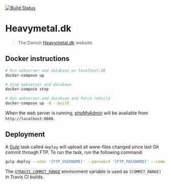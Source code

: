 [![Build Status](https://travis-ci.org/ckjeldgaard/heavymetaldk.svg?branch=master)](https://travis-ci.org/ckjeldgaard/heavymetaldk)

# Heavymetal.dk

> The Danish [Heavymetal.dk](http://heavymetal.dk) website.

## Docker instructions

``` bash
# Run webserver and database on localhost:80
docker-compose up

# Stop webserver and database
docker-compose stop

# Run webserver and database and force rebuild
docker-compose up -d --build
```

When the web server is running, [phpMyAdmin](https://www.phpmyadmin.net/) will be available from `http://localhost:8080`.

## Deployment

A [Gulp](https://gulpjs.com/) task called `deploy` will upload all www-files changed since last Git commit through FTP. To run the task, run the following command:

``` bash
gulp deploy --user '[FTP_USERNAME]' --password '[FTP_PASSWORD]' --commitrange [COMMIT_RANGE]
```

The [`$TRAVIS_COMMIT_RANGE`](https://docs.travis-ci.com/user/environment-variables/#Default-Environment-Variables) environment variable is used as `[COMMIT_RANGE]` in Travis CI builds.
